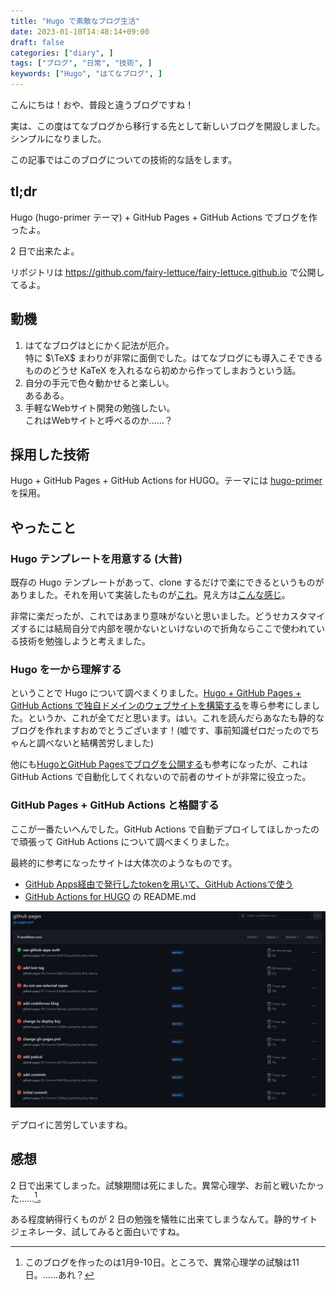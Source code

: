 ```yaml
---
title: "Hugo で素敵なブログ生活"
date: 2023-01-10T14:48:14+09:00
draft: false
categories: ["diary", ]
tags: ["ブログ", "日常", "技術", ]
keywords: ["Hugo", "はてなブログ", ]
---
```


こんにちは！おや、普段と違うブログですね！

実は、この度はてなブログから移行する先として新しいブログを開設しました。シンプルになりました。

この記事ではこのブログについての技術的な話をします。

## tl;dr

Hugo (hugo-primer テーマ) + GitHub Pages + GitHub Actions でブログを作ったよ。

2 日で出来たよ。

リポジトリは https://github.com/fairy-lettuce/fairy-lettuce.github.io で公開してるよ。

<!--more-->

## 動機

1. はてなブログはとにかく記法が厄介。  
	特に $\TeX$ まわりが非常に面倒でした。はてなブログにも導入こそできるもののどうせ KaTeX を入れるなら初めから作ってしまおうという話。
2. 自分の手元で色々動かせると楽しい。  
	あるある。
3. 手軽なWebサイト開発の勉強したい。  
	これはWebサイトと呼べるのか……？

## 採用した技術

Hugo + GitHub Pages + GitHub Actions for HUGO。テーマには [hugo-primer](https://github.com/qqpann/hugo-primer) を採用。

## やったこと

### Hugo テンプレートを用意する (大昔)

既存の Hugo テンプレートがあって、clone するだけで楽にできるというものがありました。それを用いて実装したものが[これ](https://github.com/fairy-lettuce/fairy-lettuce-blog)。見え方は[こんな感じ](https://fairy-lettuce.github.io/fairy-lettuce-blog/)。

非常に楽だったが、これではあまり意味がないと思いました。どうせカスタマイズするには結局自分で内部を覗かないといけないので折角ならここで使われている技術を勉強しようと考えました。

### Hugo を一から理解する

ということで Hugo について調べまくりました。[Hugo + GitHub Pages + GitHub Actions で独自ドメインのウェブサイトを構築する](https://zenn.dev/nikaera/articles/hugo-github-actions-for-github-pages)を専ら参考にしました。というか、これが全てだと思います。はい。これを読んだらあなたも静的なブログを作れますおめでとうございます！(嘘です、事前知識ゼロだったのでちゃんと調べないと結構苦労しました)

他にも[HugoとGitHub Pagesでブログを公開する](https://open-groove.net/other-tools/hugo-github-pages-blog/)も参考になったが、これは GitHub Actions で自動化してくれないので前者のサイトが非常に役立った。

### GitHub Pages + GitHub Actions と格闘する

ここが一番たいへんでした。GitHub Actions で自動デプロイしてほしかったので頑張って GitHub Actions について調べまくりました。

最終的に参考になったサイトは大体次のようなものです。

- [GitHub Apps経由で発行したtokenを用いて、GitHub Actionsで使う](https://zenn.dev/suzutan/articles/how-to-use-github-apps-token-in-github-actions)
- [GitHub Actions for HUGO](https://github.com/peaceiris/actions-hugo) の README.md

![デプロイに苦労する様子](/img/diary/deploy-hell.png)

デプロイに苦労していますね。

## 感想

2 日で出来てしまった。試験期間は死にました。異常心理学、お前と戦いたかった……[^1]。

ある程度納得行くものが 2 日の勉強を犠牲に出来てしまうなんて。静的サイトジェネレータ、試してみると面白いですね。

[^1]: このブログを作ったのは1月9-10日。ところで、異常心理学の試験は11日。……あれ？
